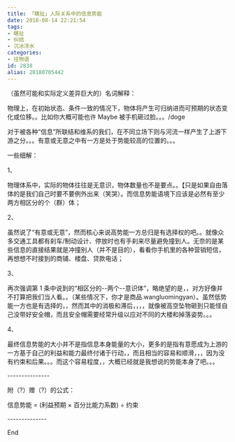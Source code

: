 ```yaml
---
title: 「瞎扯」人际关系中的信息势能
date: 2018-08-14 22:21:54
tags:
- 瞎扯
- 纠结
- 沉冰浮水
categories:
- 往物语
id: 2838
alias: 20180705442
---
```


（虽然可能和实际定义差异巨大的）名词解释：

物理上，在初始状态、条件一致的情况下，物体将产生可归纳进而可预期的状态变化或位移。。比如你大概可能也许 Maybe 被手机砸过脸。。。/doge

<!-- more -->

对于被各种“信息”所联结和维系的我们，在不同立场下则与河流一样产生了上游下游之分。。。有意或无意之中有一方是处于势能较高的位置的。。。

一些细解：

1、

物理体系中，实际的物体往往是无意识，物体数量也不是要点。。【只是如果自由落体的是我们自己时要不要例外出来（笑哭）。而信息势能语境下应该是必然有至少两方相区分的个（群）体；

2、

虽然说了“有意或无意”，然而核心来说高势能一方总归是有选择权的吧。。就像众多交通工具都有刹车/制动设计、停放时也有手刹来尽量避免撞到人。无奈的是某些信息的直接结果就是冲撞别人（并不是目的），看看你手机里的各种营销短信，再想想不时接到的商铺、楼盘、贷款电话；

3、

再次强调第 1 条中说到的“相区分的--两个--意识体”，略绝望的是，，对方好像并不打算把我们当人看。。（某些情况下，你才是商品.wangluomingyan）。虽然低势能一方也是有选择的，，然而其中的消极和滞后，，，，就像被高空坠物砸到只能怪自己没带好安全帽，而且安全帽需要经常升级以应对不同的大楼和掉落姿势。。。

4、

最终信息势能的大小并不是指信息本身能量的大小，更多的是指有意愿成为上游的一方基于自己的利益和能力最终付诸于行动，，而且相当的容易和顺滑，，，因为没有约束和后果。。。而这个容易程度，，大概已经就是我想说的势能本身了吧。。。

\---------------

附（?）赠（?）的公式：

信息势能 = (利益预期 × 百分比能力系数) ÷ 约束

\--------------

End

<!--2838-->
